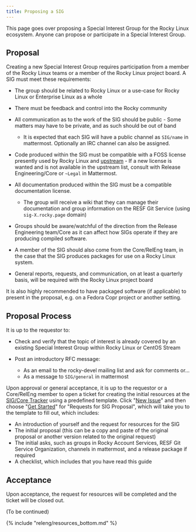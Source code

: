 ```yaml
---
title: Proposing a SIG
---
```


This page goes over proposing a Special Interest Group for the Rocky Linux ecosystem.
Anyone can propose or participate in a Special Interest Group.

## Proposal

Creating a new Special Interest Group requires participation from a member of the Rocky Linux teams or a member of the Rocky Linux project board. A SIG must meet these requirements:

* The group should be related to Rocky Linux or a use-case for Rocky Linux or Enterprise Linux as a whole
* There must be feedback and control into the Rocky community
* All communication as to the work of the SIG should be public - Some matters may have to be private, and as such should be out of band

    * It is expected that each SIG will have a public channel as `SIG/name` in mattermost. Optionally an IRC channel can also be assigned.

* Code produced within the SIG must be compatible with a FOSS license presently used by Rocky Linux and [upstream](https://docs.fedoraproject.org/en-US/legal/) - If a new license is wanted and is not available in the upstream list, consult with Release Engineering/Core or `~Legal` in Mattermost.
* All documentation produced within the SIG must be a compatible documentation license.

    * The group will receive a wiki that they can manage their documentation and group information on the RESF Git Service (using `sig-X.rocky.page` domain)

* Groups should be aware/watchful of the direction from the Release Engineering team/Core as it can affect how SIGs operate if they are producing compiled software.
* A member of the SIG should also come from the Core/RelEng team, in the case that the SIG produces packages for use on a Rocky Linux system.
* General reports, requests, and communication, on at least a quarterly basis, will be required with the Rocky Linux project board

It is also highly recommended to have packaged software (if applicable) to present in the proposal, e.g. on a Fedora Copr project or another setting.

## Proposal Process

It is up to the requestor to:

* Check and verify that the topic of interest is already covered by an existing Special Interest Group within Rocky Linux or CentOS Stream
* Post an introductory RFC message:

    * As an email to the rocky-devel mailing list and ask for comments or...
    * As a message to `SIG/general` in mattermost

Upon approval or general acceptance, it is up to the requestor or a Core/RelEng member to open a ticket for creating the initial resources at the [SIG/Core Tracker](https://git.resf.org/sig_core/meta/issues) using a predefined template. Click "[New Issue](https://git.resf.org/sig_core/meta/issues/new/choose)" and then choose "[Get Started](https://git.resf.org/sig_core/meta/issues/new?template=.gitea%2fISSUE_TEMPLATE%2fsig_proposal_task_request.md)" for "Requests for SIG Proposal", which will take you to the template to fill out, which includes:

  * An introduction of yourself and the request for resources for the SIG
  * The initial proposal (this can be a copy and paste of the original proposal or another version related to the original request)
  * The initial asks, such as groups in Rocky Account Services, RESF Git Service Organization, channels in mattermost, and a release package if required
  * A checklist, which includes that you have read this guide                                                                                                                                                        

## Acceptance

Upon acceptance, the request for resources will be completed and the ticket will be closed out.

(To be continued)

{% include "releng/resources_bottom.md" %}
